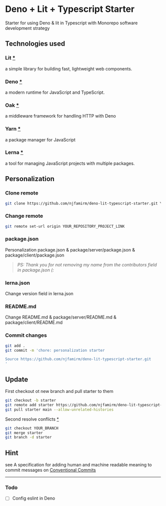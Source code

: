 # Deno + Lit + Typescript Starter

Starter for using Deno & lit in Typescript with Monorepo software development strategy

## Technologies used

### Lit [\*](https://github.com/lit/lit)

a simple library for building fast, lightweight web components.

### Deno [\*](https://github.com/denoland/deno)

a modern runtime for JavaScript and TypeScript.

### Oak [\*](https://github.com/oakserver/oak)

a middleware framework for handling HTTP with Deno

### Yarn [\*](https://github.com/yarnpkg/yarn)

a package manager for JavaScript

### Lerna [\*](https://github.com/lerna/lerna)

a tool for managing JavaScript projects with multiple packages.

## Personalization

### Clone remote

```bash
git clone https://github.com/njfamirm/deno-lit-typescript-starter.git YOUR_PROJECT_NAME
```

### Change remote

```bash
git remote set-url origin YOUR_REPOSITORY_PROJECT_LINK
```

### package.json

Personalization package.json & package/server/package.json & package/client/package.json<br />

> _PS: Thank you for not removing my name from the contributors field in package.json (:_

### lerna.json

Change version field in lerna.json<br />

### README.md

Change README.md & package/server/README.md & package/client/README.md<br />

### Commit changes

```bash
git add .
git commit -m 'chore: personalization starter

Source https://github.com/njfamirm/deno-lit-typescript-starter.git
'
```

## Update

First checkout ot new branch and pull starter to them

```bash
git checkout -b starter
git remote add starter https://github.com/njfamirm/deno-lit-typescript-starter.git
git pull starter main --allow-unrelated-histories
```

Second resolve conflicts [\*](https://docs.github.com/en/pull-requests/collaborating-with-pull-requests/addressing-merge-conflicts/resolving-a-merge-conflict-using-the-command-line)

```bash
git checkout YOUR_BRANCH
git merge starter
git branch -d starter
```

## Hint

see A specification for adding human and machine readable meaning to commit messages on [Conventional Commits](https://www.conventionalcommits.org/en/about/)

---

### Todo

- [ ] Config eslint in Deno
